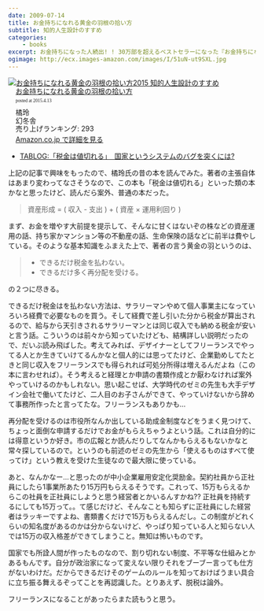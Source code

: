 ```yaml
---
date: 2009-07-14
title: お金持ちになれる黄金の羽根の拾い方
subtitle: 知的人生設計のすすめ
categories: 
    - books
excerpt: お金持ちになった人続出! ! 30万部を超えるベストセラーになった『お金持ちになれる黄金の羽根の拾い方』を12年ぶりに全面改訂。
ogimage: http://ecx.images-amazon.com/images/I/51uN-ut9SXL.jpg
---
```


<div class="azlink-box"><div class="azlink-image" style="float:left"><a href="http://www.amazon.co.jp/exec/obidos/ASIN/B00NUTUVI4/warikiru-22/" name="azlinklink" target="_blank"><img src="http://ecx.images-amazon.com/images/I/51uN-ut9SXL._SL160_.jpg" alt="お金持ちになれる黄金の羽根の拾い方2015 知的人生設計のすすめ" style="border:none" /></a></div><div class="azlink-info" style="float:left;margin-left:15px;line-height:120%"><div class="azlink-name" style="margin-bottom:10px;line-height:120%"><a href="http://www.amazon.co.jp/exec/obidos/ASIN/B00NUTUVI4/warikiru-22/" name="azlinklink" target="_blank">お金持ちになれる黄金の羽根の拾い方</a><div class="azlink-powered-date" style="font-size:7pt;margin-top:5px;font-family:verdana;line-height:120%">posted at 2015.4.13</div></div><div class="azlink-detail">橘玲<br />幻冬舎<br />売り上げランキング: 293<br /></div><div class="azlink-link" style="margin-top:5px"><a href="http://www.amazon.co.jp/exec/obidos/ASIN/B00NUTUVI4/warikiru-22/" target="_blank">Amazon.co.jp で詳細を見る</a></div></div><div class="azlink-footer" style="clear:left"></div></div>

+ [TABLOG:「税金は値切れる」　国家というシステムのバグを突くには?](http://blog.livedoor.jp/tabbata/archives/50693023.html)

上記の記事で興味をもったので、橘玲氏の昔の本を読んでみた。著者の主張自体はあまり変わってなさそうなので、この本も「税金は値切れる」といった類の本かなと思ったけど、読んだら案外、普通の本だった。

> 資産形成 = ( 収入 - 支出 ) + ( 資産 × 運用利回り )

まず、お金を増やす大前提を提示して、そんなに甘くはないぞの株などの資産運用の話、持ち家かマンション等の不動産の話、生命保険の話などに前半は費やしている。そのような基本知識をふまえた上で、著者の言う黄金の羽というのは、

> + できるだけ税金を払わない。
> + できるだけ多く再分配を受ける。

の２つに尽きる。

できるだけ税金はを払わない方法は、サラリーマンやめて個人事業主になっていろいろ経費で必要なものを買う。そして経費で差し引いた分から税金が算出されるので、給与から天引きされるサラリーマンとは同じ収入でも納める税金が安いと言う話。こういうのは前々から知っていたけども、結構詳しい説明だったので、だいぶ読み飛ばした。考えてみれば、デザイナーとしてフリーランスでやってる人とか生きていけてるんかなと個人的には思ってたけど、企業勤めしてたときと同じ収入をフリーランスでも得られれば可処分所得は増えるんだよね（この本に言わせれば）。そう考えると経理とか申請の書類作成とか厭わなければ案外やっていけるのかもしれない。思い起こせば、大学時代のゼミの先生も大手デザイン会社で働いてたけど、二人目のお子さんができて、やっていけないから辞めて事務所作ったと言ってたな。フリーランスもありかも...

再分配を受けるのは市役所なんか出している助成金制度などをうまく見つけて、ちょっと面倒な申請するだけでお金がもらえちゃうよという話。これは自分的には得意というか好き。市の広報とか読んだりしてなんかもらえるもないかなと常々探しているので。というのも前述のゼミの先生から「使えるものはすべて使ってけ」という教えを受けた生徒なので最大限に使っている。


あと、なんかなー...と思ったのが中小企業雇用安定化奨励金。契約社員から正社員にしたら1事業所あたり15万円もらえるそうです。これって、15万もらえるからこの社員を正社員にしようと思う経営者とかいるんすかね?? 正社員を持続するにしても15万って。。て感じだけど、そんなことも知らずに正社員にした経営者はラッキーですよね、書類書くだけで15万もらえるんだし。この制度がどれくらいの知名度があるのかは分からないけど、やっぱり知っている人と知らない人では15万の収入格差ができてしまうこと。無知は怖いものです。

国家でも所詮人間が作ったものなので、割り切れない制度、不平等な仕組みとかあるもんです。自分が政治家になって変えない限りそれをブーブー言っても仕方がないわけだ。だからできるだけそのゲームのルールを知っておけばうまい具合に立ち振る舞えるぞってことを再認識した。とりあえず、脱税は論外。

フリーランスになることがあったらまた読もうと思う。






